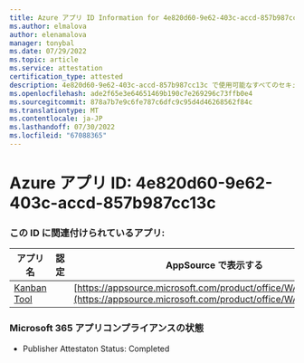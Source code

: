 ```yaml
---
title: Azure アプリ ID Information for 4e820d60-9e62-403c-accd-857b987cc13c
ms.author: elmalova
author: elenamalova
manager: tonybal
ms.date: 07/29/2022
ms.topic: article
ms.service: attestation
certification_type: attested
description: 4e820d60-9e62-403c-accd-857b987cc13c で使用可能なすべてのセキュリティとコンプライアンス情報。
ms.openlocfilehash: ade2f65e3e64651469b190c7e269296c73ffb0e4
ms.sourcegitcommit: 878a7b7e9c6fe787c6dfc9c95d4d46268562f84c
ms.translationtype: MT
ms.contentlocale: ja-JP
ms.lasthandoff: 07/30/2022
ms.locfileid: "67088365"
---
```

# <a name="azure-app-id-4e820d60-9e62-403c-accd-857b987cc13c"></a>Azure アプリ ID: 4e820d60-9e62-403c-accd-857b987cc13c


### <a name="apps-associated-with-this-id"></a>この ID に関連付けられているアプリ:
| **アプリ名** | **認定** | **AppSource で表示する** |
|--------------|---------------|-----------------------|
| [Kanban Tool](../forward/WA200002121.md) |  | [https://appsource.microsoft.com/product/office/WA200002121](https://appsource.microsoft.com/product/office/WA200002121) |

### <a name="microsoft-365-app-compliance-status"></a>Microsoft 365 アプリコンプライアンスの状態
- Publisher Attestaton Status: Completed
